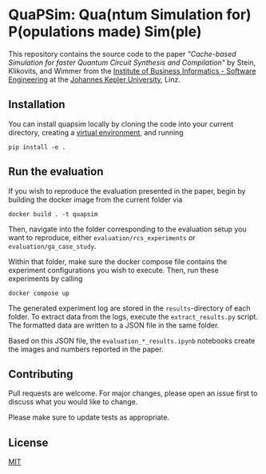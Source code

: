 # QuaPSim: Qua(ntum Simulation for) P(opulations made) Sim(ple)

This repository contains the source code to the paper
_"Cache-based Simulation for faster Quantum Circuit Synthesis and Compilation"_
by Stein, Klikovits, and Wimmer from the [Institute of Business Informatics - Software Engineering](https://se.jku.at/) at the [Johannes Kepler University](https://www.jku.at/en), Linz.

## Installation

You can install quapsim locally by cloning the code into your current
directory, creating a [virtual environment](https://docs.python.org/3/library/venv.html), and running

```
pip install -e .
```

## Run the evaluation

If you wish to reproduce the evaluation presented in the paper, begin by
building the docker image from the current folder via

```
docker build . -t quapsim
```

Then, navigate into the folder corresponding to the evaluation setup you
want to reproduce, either `evaluation/rcs_experiments` or `evaluation/ga_case_study`.

Within that folder, make sure the docker compose file contains the experiment
configurations you wish to execute. Then, run these experiments by calling

```
docker compose up
```

The generated experiment log are stored in the `results`-directory of each
folder. To extract data from the logs, execute the `extract_results.py` script.
The formatted data are written to a JSON file in the same folder.

Based on this JSON file, the `evaluation_*_results.ipynb` notebooks create
the images and numbers reported in the paper.

## Contributing

Pull requests are welcome. For major changes, please open an issue first
to discuss what you would like to change.

Please make sure to update tests as appropriate.

## License

[MIT](https://choosealicense.com/licenses/mit/)
